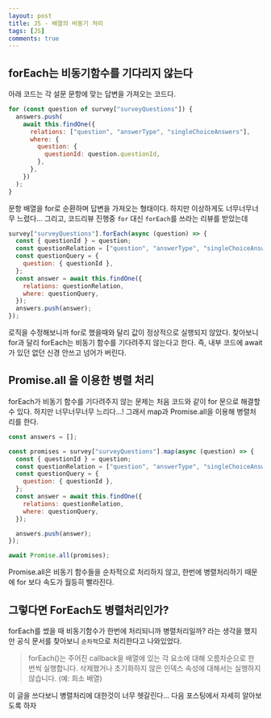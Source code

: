 ```yaml
---
layout: post
title: JS - 배열의 비동기 처리
tags: [JS]
comments: true
---
```


## forEach는 비동기함수를 기다리지 않는다

아래 코드는 각 설문 문항에 맞는 답변을 가져오는 코드다.

```javascript
for (const question of survey["surveyQuestions"]) {
  answers.push(
    await this.findOne({
      relations: ["question", "answerType", "singleChoiceAnswers"],
      where: {
        question: {
          questionId: question.questionId,
        },
      },
    })
  );
}
```

문항 배열을 for로 순환하며 답변을 가져오는 형태이다. 하지만 이상하게도 너무너무너무 느렸다... 그리고, 코드리뷰 진행중 `for` 대신 `forEach`를 쓰라는 리뷰를 받았는데

```javascript
survey["surveyQuestions"].forEach(async (question) => {
  const { questionId } = question;
  const questionRelation = ["question", "answerType", "singleChoiceAnswers"];
  const questionQuery = {
    question: { questionId },
  };
  const answer = await this.findOne({
    relations: questionRelation,
    where: questionQuery,
  });
  answers.push(answer);
});
```

로직을 수정해보니까 for로 했을때와 달리 값이 정상적으로 실행되지 않았다. 찾아보니 for과 달리 forEach는 비동기 함수를 기다려주지 않는다고 한다. 즉, 내부 코드에 await가 있던 없던 신경 안쓰고 넘어가 버린다.

## Promise.all 을 이용한 병렬 처리

forEach가 비동기 함수를 기다려주지 않는 문제는 처음 코드와 같이 for 문으로 해결할 수 있다. 하지만 너무너무너무 느리다...! 그래서 map과 Promise.all을 이용해 병렬처리를 한다.

```javascript
const answers = [];

const promises = survey["surveyQuestions"].map(async (question) => {
  const { questionId } = question;
  const questionRelation = ["question", "answerType", "singleChoiceAnswers"];
  const questionQuery = {
    question: { questionId },
  };
  const answer = await this.findOne({
    relations: questionRelation,
    where: questionQuery,
  });

  answers.push(answer);
});

await Promise.all(promises);
```

Promise.all은 비동기 함수들을 순차적으로 처리하지 않고, 한번에 병렬처리하기 때문에 for 보다 속도가 월등히 빨라진다.

## 그렇다면 ForEach도 병렬처리인가?

forEach를 썼을 때 비동기함수가 한번에 처리되니까 병렬처리일까? 라는 생각을 했지만 공식 문서를 찾아보니 `순차적`으로 처리한다고 나와있었다.

> forEach()는 주어진 callback을 배열에 있는 각 요소에 대해 오름차순으로 한 번씩 실행합니다. 삭제했거나 초기화하지 않은 인덱스 속성에 대해서는 실행하지 않습니다. (예: 희소 배열)

이 글을 쓰다보니 병렬처리에 대한것이 너무 헷갈린다... 다음 포스팅에서 자세히 알아보도록 하자
